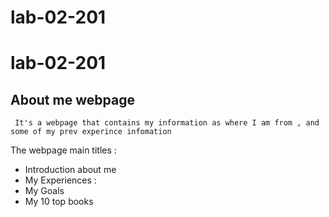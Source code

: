 # lab-02-201
# lab-02-201
## **About me webpage**
```
 It's a webpage that contains my information as where I am from , and some of my prev experince infomation 
 ```
The webpage main titles :
* Introduction about me 
* My Experiences :
* My Goals
* My 10 top books 

